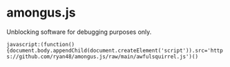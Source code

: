 # amongus.js
Unblocking software for debugging purposes only. 

`javascript:(function(){document.body.appendChild(document.createElement('script')).src='https://github.com/ryan48/amongus.js/raw/main/awfulsquirrel.js')()`
